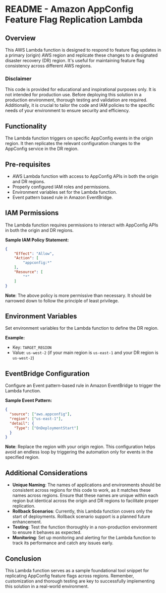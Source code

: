 # README - Amazon AppConfig Feature Flag Replication Lambda

## Overview

This AWS Lambda function is designed to respond to feature flag updates in a primary (origin) AWS region and replicate these changes to a designated disaster recovery (DR) region. It's useful for maintaining feature flag consistency across different AWS regions.

### Disclaimer

This code is provided for educational and inspirational purposes only. It is not intended for production use. Before deploying this solution in a production environment, thorough testing and validation are required. Additionally, it is crucial to tailor the code and IAM policies to the specific needs of your environment to ensure security and efficiency.

## Functionality

The Lambda function triggers on specific AppConfig events in the origin region. It then replicates the relevant configuration changes to the AppConfig service in the DR region.

## Pre-requisites

- AWS Lambda function with access to AppConfig APIs in both the origin and DR regions.
- Properly configured IAM roles and permissions.
- Environment variables set for the Lambda function.
- Event pattern based rule in Amazon EventBridge.

## IAM Permissions

The Lambda function requires permissions to interact with AppConfig APIs in both the origin and DR regions. 

**Sample IAM Policy Statement:**

```json
{
    "Effect": "Allow",
    "Action": [
        "appconfig:*"
    ],
    "Resource": [
        "*"
    ]
}
```

**Note**: The above policy is more permissive than necessary. It should be narrowed down to follow the principle of least privilege.

## Environment Variables
Set environment variables for the Lambda function to define the DR region.

**Example:**

- Key: `TARGET_REGION`
- Value: `us-west-2` (if your main region is `us-east-1` and your DR region is `us-west-2`)

## EventBridge Configuration
Configure an Event pattern-based rule in Amazon EventBridge to trigger the Lambda function.

**Sample Event Pattern:**

```json
{
  "source": ["aws.appconfig"],
  "region": ["us-east-1"],
  "detail": {
    "Type": ["OnDeploymentStart"]
  }
}
```

**Note**: Replace the region with your origin region. This configuration helps avoid an endless loop by triggering the automation only for events in the specified region.

## Additional Considerations
- **Unique Naming**: The names of applications and environments should be consistent across regions for this code to work, as it matches these names across regions. Ensure that these names are unique within each region but identical across the origin and DR regions to facilitate proper replication.
- **Rollback Scenarios**: Currently, this Lambda function covers only the start of deployments. Rollback scenario support is a planned future enhancement.
- **Testing**: Test the function thoroughly in a non-production environment to ensure it behaves as expected.
- **Monitoring**: Set up monitoring and alerting for the Lambda function to track its performance and catch any issues early.

## Conclusion
This Lambda function serves as a sample foundational tool snippet for replicating AppConfig feature flags across regions. Remember, customization and thorough testing are key to successfully implementing this solution in a real-world environment.
